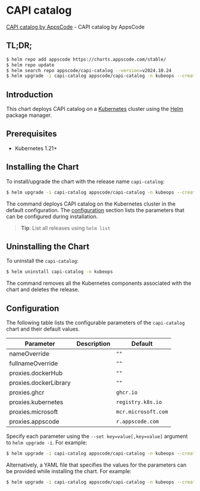 # CAPI catalog

[CAPI catalog by AppsCode](https://github.com/ops-center/capi-ops-manager) - CAPI catalog by AppsCode

## TL;DR;

```bash
$ helm repo add appscode https://charts.appscode.com/stable/
$ helm repo update
$ helm search repo appscode/capi-catalog --version=v2024.10.24
$ helm upgrade -i capi-catalog appscode/capi-catalog -n kubeops --create-namespace --version=v2024.10.24
```

## Introduction

This chart deploys CAPI catalog on a [Kubernetes](http://kubernetes.io) cluster using the [Helm](https://helm.sh) package manager.

## Prerequisites

- Kubernetes 1.21+

## Installing the Chart

To install/upgrade the chart with the release name `capi-catalog`:

```bash
$ helm upgrade -i capi-catalog appscode/capi-catalog -n kubeops --create-namespace --version=v2024.10.24
```

The command deploys CAPI catalog on the Kubernetes cluster in the default configuration. The [configuration](#configuration) section lists the parameters that can be configured during installation.

> **Tip**: List all releases using `helm list`

## Uninstalling the Chart

To uninstall the `capi-catalog`:

```bash
$ helm uninstall capi-catalog -n kubeops
```

The command removes all the Kubernetes components associated with the chart and deletes the release.

## Configuration

The following table lists the configurable parameters of the `capi-catalog` chart and their default values.

|       Parameter       | Description |            Default             |
|-----------------------|-------------|--------------------------------|
| nameOverride          |             | <code>""</code>                |
| fullnameOverride      |             | <code>""</code>                |
| proxies.dockerHub     |             | <code>""</code>                |
| proxies.dockerLibrary |             | <code>""</code>                |
| proxies.ghcr          |             | <code>ghcr.io</code>           |
| proxies.kubernetes    |             | <code>registry.k8s.io</code>   |
| proxies.microsoft     |             | <code>mcr.microsoft.com</code> |
| proxies.appscode      |             | <code>r.appscode.com</code>    |


Specify each parameter using the `--set key=value[,key=value]` argument to `helm upgrade -i`. For example:

```bash
$ helm upgrade -i capi-catalog appscode/capi-catalog -n kubeops --create-namespace --version=v2024.10.24 --set proxies.ghcr=ghcr.io
```

Alternatively, a YAML file that specifies the values for the parameters can be provided while
installing the chart. For example:

```bash
$ helm upgrade -i capi-catalog appscode/capi-catalog -n kubeops --create-namespace --version=v2024.10.24 --values values.yaml
```
